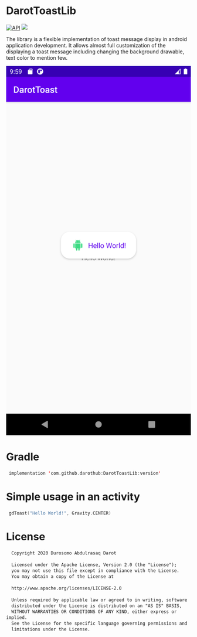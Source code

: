 # DarotToastLib

[![API](https://img.shields.io/badge/API-21%2B-brightgreen.svg?style=flat)](https://android-arsenal.com/api?level=21)
[![](https://jitpack.io/v/darothub/darotToastLib.svg)](https://jitpack.io/#darothub/darotToastLib)

The library is a flexible implementation of toast message display in android application development. It allows almost full customization
of the displaying a toast message including changing the background drawable, text color to mention few.

![Screenshot](app/src/main/res/mipmap-xxxhdpi/Screenshot.png)

# Gradle

 ```kotlin
  implementation 'com.github.darothub:DarotToastLib:version'
 ```
 # Simple usage in an activity
 ```kotlin
  gdToast("Hello World!", Gravity.CENTER)
 ```
# License

 ```
   Copyright 2020 Durosomo Abdulrasaq Darot

   Licensed under the Apache License, Version 2.0 (the "License");
   you may not use this file except in compliance with the License.
   You may obtain a copy of the License at

   http://www.apache.org/licenses/LICENSE-2.0

   Unless required by applicable law or agreed to in writing, software
   distributed under the License is distributed on an "AS IS" BASIS,
   WITHOUT WARRANTIES OR CONDITIONS OF ANY KIND, either express or implied.
   See the License for the specific language governing permissions and
   limitations under the License.
 ```

